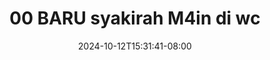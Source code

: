 --- 
title: "00 BARU syakirah M4in di wc"
description: "  bokep 00 BARU syakirah M4in di wc   full vidio new"
date: 2024-10-12T15:31:41-08:00
file_code: "es5r180ba1dj"
draft: false
cover: "x88zhkayfzgamoju.jpg"
tags: ["BARU", "syakirah", "bokep-indo", "bokep-viral", "bokep-ig"]
length: 289
fld_id: "1391200"
foldername: ".SYAKIRAHHIJABTIKTOK14Video"
categories: [".SYAKIRAHHIJABTIKTOK14Video"]
views: 264
---